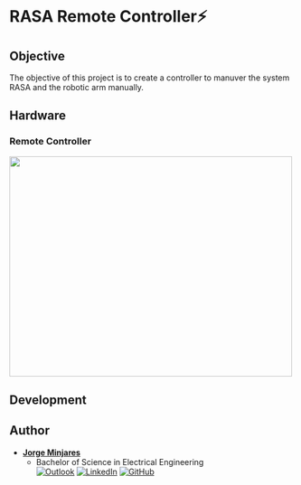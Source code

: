 # RASA Remote Controller:zap:
## **Objective** 
The objective of this project is to create a controller to manuver the system RASA and the robotic arm manually.
## **Hardware**

### **Remote Controller**
<img src="images/Remote-Controller-PCB.png" width = "500" height = "390"><br>


## **Development**

## **Author**
* [**Jorge Minjares**](https://github.com/JorgeMinjares)<br>
  * Bachelor of Science in Electrical Engineering<br>
[![Outlook](https://img.shields.io/badge/Microsoft_Outlook-0078D4?style=for-the-badge&logo=microsoft-outlook&logoColor=white&style=flat)](mailto:jminjares5@miners.utep.edu) 
[![LinkedIn](https://img.shields.io/badge/LinkedIn-0077B5?style=for-the-badge&logo=linkedin&logoColor=white&style=flat)](https://www.linkedin.com/in/jorge-minjares/) [![GitHub](https://img.shields.io/badge/GitHub-100000?style=for-the-badge&logo=github&logoColor=white&style=flat)](https://github.com/JorgeMinjares)